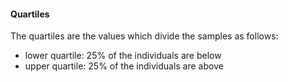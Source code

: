 #### Quartiles

The quartiles are the values which divide the samples as follows:

* lower quartile: 25\% of the individuals are below
* upper quartile: 25\% of the individuals are above

